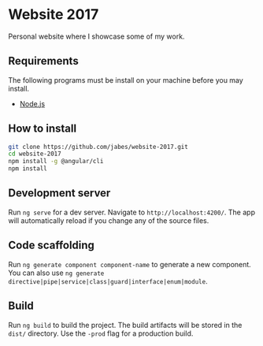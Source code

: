 # Website 2017

Personal website where I showcase some of my work.

## Requirements

The following programs must be install on your machine before you may install.

- [Node.js](https://nodejs.org/en/download/)

## How to install

```bash
git clone https://github.com/jabes/website-2017.git
cd website-2017
npm install -g @angular/cli
npm install
```

## Development server

Run `ng serve` for a dev server.
Navigate to `http://localhost:4200/`.
The app will automatically reload if you change any of the source files.

## Code scaffolding

Run `ng generate component component-name` to generate a new component.
You can also use `ng generate directive|pipe|service|class|guard|interface|enum|module`.

## Build

Run `ng build` to build the project.
The build artifacts will be stored in the `dist/` directory.
Use the `-prod` flag for a production build.
